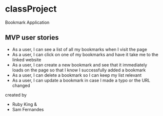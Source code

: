 # classProject

Bookmark Application 

## MVP user stories
* As a user, I can see a list of all my bookmarks when I visit the page
* As a user, I can click on one of my bookmarks and have it take me to the linked website
* As a user, I can create a new bookmark and see that it immediately loads on the page so that I know I successfully added a bookmark
* As a user, I can delete a bookmark so I can keep my list relevant
* As a user, I can update a bookmark in case I made a typo or the URL changed

created by

* Ruby King &
* Sam Fernandes

